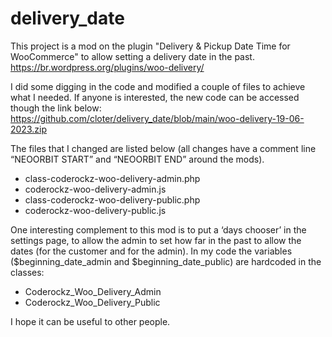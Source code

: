 # delivery_date
This project is a mod on the plugin "Delivery & Pickup Date Time for WooCommerce" to allow setting a delivery date in the past. 
https://br.wordpress.org/plugins/woo-delivery/

I did some digging in the code and modified a couple of files to achieve what I needed. If anyone is interested, the new code can be accessed though the link below:
https://github.com/cloter/delivery_date/blob/main/woo-delivery-19-06-2023.zip

The files that I changed are listed below (all changes have a comment line “NEOORBIT START” and “NEOORBIT END” around the mods).
- class-coderockz-woo-delivery-admin.php
- coderockz-woo-delivery-admin.js
- class-coderockz-woo-delivery-public.php
- coderockz-woo-delivery-public.js

One interesting complement to this mod is to put a ‘days chooser’ in the settings page, to allow the admin to set how far in the past to allow the dates (for the customer and for the admin). In my code the variables ($beginning_date_admin and $beginning_date_public) are hardcoded in the classes:
- Coderockz_Woo_Delivery_Admin
- Coderockz_Woo_Delivery_Public

I hope it can be useful to other people.
